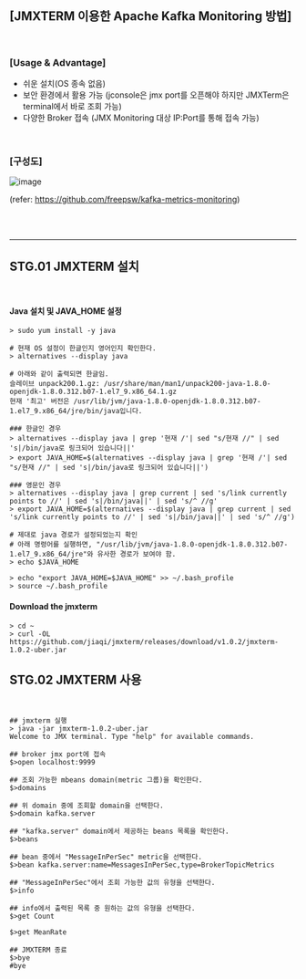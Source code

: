 ## [JMXTERM 이용한 Apache Kafka Monitoring 방법]

<br>

### [Usage & Advantage]

- 쉬운 설치(OS 종속 없음)
- 보안 환경에서 활용 가능 (jconsole은 jmx port를 오픈해야 하지만 JMXTerm은 terminal에서 바로 조회 가능)
- 다양한 Broker 접속 (JMX Monitoring 대상 IP:Port를 통해 접속 가능)

<br>

### [구성도]

![image](https://user-images.githubusercontent.com/30817824/172539300-56999f96-8b03-4ea8-8d79-7e8fbea1791c.png)

(refer: https://github.com/freepsw/kafka-metrics-monitoring)

<br><br>

--------------------------------------------

## STG.01 JMXTERM 설치

<br>

#### Java 설치 및 JAVA_HOME 설정
```
> sudo yum install -y java

# 현재 OS 설정이 한글인지 영어인지 확인한다. 
> alternatives --display java

# 아래와 같이 출력되면 한글임. 
슬레이브 unpack200.1.gz: /usr/share/man/man1/unpack200-java-1.8.0-openjdk-1.8.0.312.b07-1.el7_9.x86_64.1.gz
현재 '최고' 버전은 /usr/lib/jvm/java-1.8.0-openjdk-1.8.0.312.b07-1.el7_9.x86_64/jre/bin/java입니다.

### 한글인 경우 
> alternatives --display java | grep '현재 /'| sed "s/현재 //" | sed 's|/bin/java로 링크되어 있습니다||'
> export JAVA_HOME=$(alternatives --display java | grep '현재 /'| sed "s/현재 //" | sed 's|/bin/java로 링크되어 있습니다||')

### 영문인 경우
> alternatives --display java | grep current | sed 's/link currently points to //' | sed 's|/bin/java||' | sed 's/^ //g'
> export JAVA_HOME=$(alternatives --display java | grep current | sed 's/link currently points to //' | sed 's|/bin/java||' | sed 's/^ //g')

# 제대로 java 경로가 설정되었는지 확인
# 아래 명령어를 실행하면, "/usr/lib/jvm/java-1.8.0-openjdk-1.8.0.312.b07-1.el7_9.x86_64/jre"와 유사한 경로가 보여야 함. 
> echo $JAVA_HOME

> echo "export JAVA_HOME=$JAVA_HOME" >> ~/.bash_profile
> source ~/.bash_profile
```

#### Download the jmxterm
```
> cd ~
> curl -OL https://github.com/jiaqi/jmxterm/releases/download/v1.0.2/jmxterm-1.0.2-uber.jar
```

## STG.02 JMXTERM 사용

<br>

```
## jmxterm 실행
> java -jar jmxterm-1.0.2-uber.jar
Welcome to JMX terminal. Type "help" for available commands.

## broker jmx port에 접속
$>open localhost:9999

## 조회 가능한 mbeans domain(metric 그룹)을 확인한다. 
$>domains

## 위 domain 중에 조회할 domain을 선택한다. 
$>domain kafka.server

## "kafka.server" domain에서 제공하는 beans 목록을 확인한다. 
$>beans

## bean 중에서 "MessageInPerSec" metric을 선택한다. 
$>bean kafka.server:name=MessagesInPerSec,type=BrokerTopicMetrics

## "MessageInPerSec"에서 조회 가능한 값의 유형을 선택한다.
$>info

## info에서 출력된 목록 중 원하는 값의 유형을 선택한다. 
$>get Count

$>get MeanRate

## JMXTERM 종료
$>bye
#bye
```
